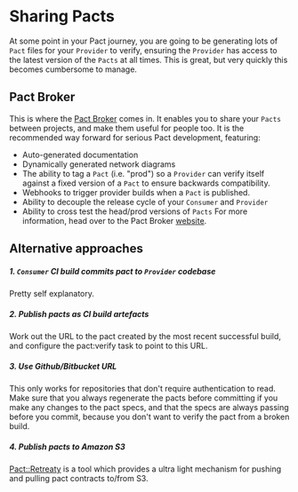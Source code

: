 # Sharing Pacts
At some point in your Pact journey, you are going to be generating lots of `Pact` files for your `Provider` to verify, ensuring the `Provider` has access to the latest version of the `Pacts` at all times. This is great, but very quickly this becomes cumbersome to manage.

## Pact Broker
This is where the [Pact Broker](https://github.com/bethesque/pact_broker) comes in. It enables you to share your `Pacts` between projects, and make them useful for people too. It is the recommended way forward for serious Pact development, featuring:

* Auto-generated documentation
* Dynamically generated network diagrams
* The ability to tag a `Pact` (i.e. "prod") so a `Provider` can verify itself against a fixed version of a `Pact` to ensure backwards compatibility.
* Webhooks to trigger provider builds when a `Pact` is published.
* Ability to decouple the release cycle of your `Consumer` and `Provider`
* Ability to cross test the head/prod versions of `Pacts`
For more information, head over to the Pact Broker [website](https://github.com/bethesque/pact_broker).

## Alternative approaches
##### 1. `Consumer` CI build commits pact to `Provider` codebase
Pretty self explanatory.
##### 2. Publish pacts as CI build artefacts
Work out the URL to the pact created by the most recent successful build, and configure the pact:verify task to point to this URL.
##### 3. Use Github/Bitbucket URL
This only works for repositories that don't require authentication to read. Make sure that you always regenerate the pacts before committing if you make any changes to the pact specs, and that the specs are always passing before you commit, because you don't want to verify the pact from a broken build.
##### 4. Publish pacts to Amazon S3
[Pact::Retreaty](https://github.com/fairfaxmedia/pact-retreaty) is a tool which provides a ultra light mechanism for
pushing and pulling pact contracts to/from S3.
